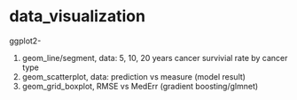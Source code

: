 # data_visualization
ggplot2- 
1. geom_line/segment, data: 5, 10, 20 years cancer survivial rate by cancer type
2. geom_scatterplot, data: prediction vs measure (model result)
3. geom_grid_boxplot, RMSE vs MedErr (gradient boosting/glmnet)
